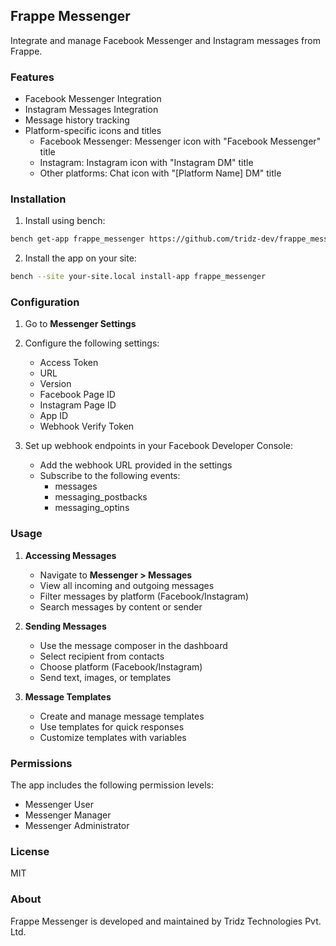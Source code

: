 ## Frappe Messenger

Integrate and manage Facebook Messenger and Instagram messages from Frappe.

### Features

- Facebook Messenger Integration
- Instagram Messages Integration
- Message history tracking
- Platform-specific icons and titles
  - Facebook Messenger: Messenger icon with "Facebook Messenger" title
  - Instagram: Instagram icon with "Instagram DM" title
  - Other platforms: Chat icon with "[Platform Name] DM" title

### Installation

1. Install using bench:
```bash
bench get-app frappe_messenger https://github.com/tridz-dev/frappe_messenger.git
```

2. Install the app on your site:
```bash
bench --site your-site.local install-app frappe_messenger
```

### Configuration

1. Go to **Messenger Settings**
2. Configure the following settings:
   - Access Token
   - URL
   - Version
   - Facebook Page ID
   - Instagram Page ID
   - App ID 
   - Webhook Verify Token

3. Set up webhook endpoints in your Facebook Developer Console:
   - Add the webhook URL provided in the settings
   - Subscribe to the following events:
     - messages
     - messaging_postbacks
     - messaging_optins

### Usage

1. **Accessing Messages**
   - Navigate to **Messenger > Messages**
   - View all incoming and outgoing messages
   - Filter messages by platform (Facebook/Instagram)
   - Search messages by content or sender

2. **Sending Messages**
   - Use the message composer in the dashboard
   - Select recipient from contacts
   - Choose platform (Facebook/Instagram)
   - Send text, images, or templates

3. **Message Templates**
   - Create and manage message templates
   - Use templates for quick responses
   - Customize templates with variables

### Permissions

The app includes the following permission levels:
- Messenger User
- Messenger Manager
- Messenger Administrator

### License

MIT

### About

Frappe Messenger is developed and maintained by Tridz Technologies Pvt. Ltd.